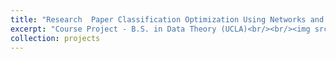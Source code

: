 ```yaml
---
title: "Research  Paper Classification Optimization Using Networks and NLP"
excerpt: "Course Project - B.S. in Data Theory (UCLA)<br/><br/><img src='/images/arxiv_optimization.png' style='box-shadow: 10px 10px 20px rgba(0, 0, 0, 0.3);'>"
collection: projects
---
```


